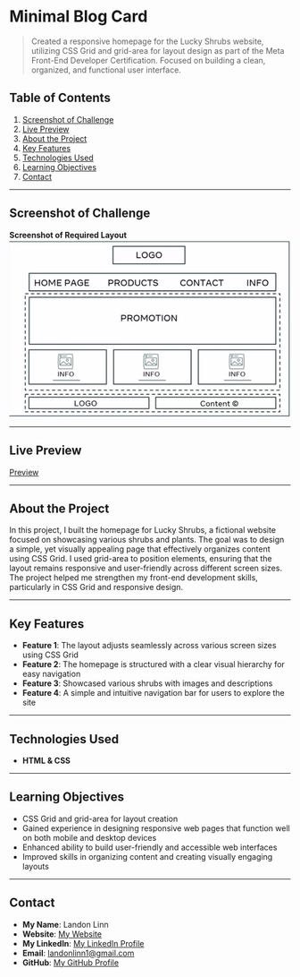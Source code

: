 # Minimal Blog Card

> Created a responsive homepage for the Lucky Shrubs website, utilizing CSS Grid and grid-area for layout design as part of the Meta Front-End Developer Certification. Focused on building a clean, organized, and functional user interface.

## Table of Contents

1. [Screenshot of Challenge](#screenshot-of-challenge)
2. [Live Preview](#live-preview)
3. [About the Project](#about-the-project)
4. [Key Features](#key-features)
5. [Technologies Used](#technologies-used)
6. [Learning Objectives](#learning-objectives)
7. [Contact](#contact)

---

## Screenshot of Challenge

**Screenshot of Required Layout**
![Screenshot of Required Layout](/Assets/layoutimage.png)

---

## Live Preview

[Preview](https://landonlinn.github.io/LuckyShrubWebsite/)

---

## About the Project

In this project, I built the homepage for Lucky Shrubs, a fictional website focused on showcasing various shrubs and plants. The goal was to design a simple, yet visually appealing page that effectively organizes content using CSS Grid. I used grid-area to position elements, ensuring that the layout remains responsive and user-friendly across different screen sizes. The project helped me strengthen my front-end development skills, particularly in CSS Grid and responsive design.

---

## Key Features

- **Feature 1**: The layout adjusts seamlessly across various screen sizes using CSS Grid
- **Feature 2**: The homepage is structured with a clear visual hierarchy for easy navigation
- **Feature 3**: Showcased various shrubs with images and descriptions
- **Feature 4**: A simple and intuitive navigation bar for users to explore the site

---

## Technologies Used

- **HTML & CSS**

---

## Learning Objectives

- CSS Grid and grid-area for layout creation
- Gained experience in designing responsive web pages that function well on both mobile and desktop devices
- Enhanced ability to build user-friendly and accessible web interfaces
- Improved skills in organizing content and creating visually engaging layouts

---

## Contact

- **My Name**: Landon Linn
- **Website**: [My Website](https://www.landonlinn.com/)
- **My LinkedIn**: [My LinkedIn Profile](https://www.linkedin.com/in/landon-linn/)
- **Email**: landonlinn1@gmail.com
- **GitHub**: [My GitHub Profile](https://github.com/LandonLinn)
